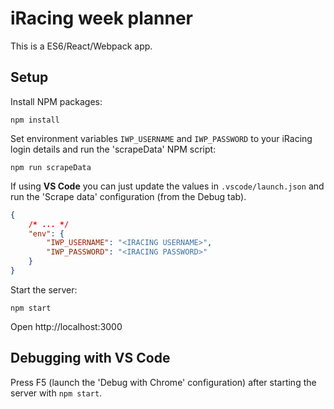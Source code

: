 iRacing week planner
====================

This is a ES6/React/Webpack app.

## Setup

Install NPM packages:

```
npm install
```

Set environment variables `IWP_USERNAME` and `IWP_PASSWORD` to your iRacing login details and run the 'scrapeData' NPM script:

```
npm run scrapeData
```

If using **VS Code** you can just update the values in `.vscode/launch.json` and run the 'Scrape data' configuration (from the Debug tab). 

```json
{
    /* ... */
    "env": {
        "IWP_USERNAME": "<IRACING USERNAME>",
        "IWP_PASSWORD": "<IRACING PASSWORD>"
    }
}
```

Start the server:

```
npm start
```

Open http://localhost:3000

## Debugging with VS Code

Press F5 (launch the 'Debug with Chrome' configuration) after starting the server with `npm start`.